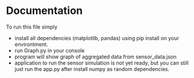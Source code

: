 # Documentation
To run this file simply 
* install all dependencies (matplotlib, pandas) using pip install on your environtment.
* run Graph.py in your console
* program will show graph of aggregated data from sensor_data.json
* application to run the sensor simulation is not yet ready, but you can still just run the app.py after install numpy as random dependencies.